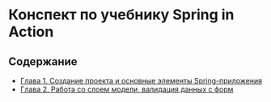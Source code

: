 # Конспект по учебнику Spring in Action

## Содержание

- [Глава 1. Создание проекта и основные элементы Spring-приложения](chapter1.md)
- [Глава 2. Работа со слоем модели, валидация данных с форм](chapter2.md)